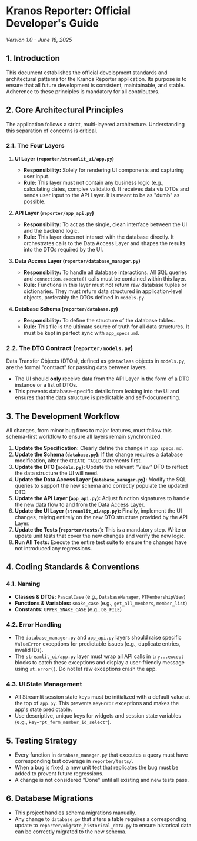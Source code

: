 # Kranos Reporter: Official Developer's Guide
*Version 1.0 - June 18, 2025*

## 1. Introduction
This document establishes the official development standards and architectural patterns for the Kranos Reporter application. Its purpose is to ensure that all future development is consistent, maintainable, and stable. Adherence to these principles is mandatory for all contributors.

## 2. Core Architectural Principles
The application follows a strict, multi-layered architecture. Understanding this separation of concerns is critical.

### 2.1. The Four Layers
1.  **UI Layer (`reporter/streamlit_ui/app.py`)**
    * **Responsibility:** Solely for rendering UI components and capturing user input.
    * **Rule:** This layer must not contain any business logic (e.g., calculating dates, complex validation). It receives data via DTOs and sends user input to the API Layer. It is meant to be as "dumb" as possible.

2.  **API Layer (`reporter/app_api.py`)**
    * **Responsibility:** To act as the single, clean interface between the UI and the backend logic.
    * **Rule:** This layer does not interact with the database directly. It orchestrates calls to the Data Access Layer and shapes the results into the DTOs required by the UI.

3.  **Data Access Layer (`reporter/database_manager.py`)**
    * **Responsibility:** To handle all database interactions. All SQL queries and `connection.execute()` calls must be contained within this layer.
    * **Rule:** Functions in this layer must not return raw database tuples or dictionaries. They must return data structured in application-level objects, preferably the DTOs defined in `models.py`.

4.  **Database Schema (`reporter/database.py`)**
    * **Responsibility:** To define the structure of the database tables.
    * **Rule:** This file is the ultimate source of truth for all data structures. It must be kept in perfect sync with `app_specs.md`.

### 2.2. The DTO Contract (`reporter/models.py`)
Data Transfer Objects (DTOs), defined as `@dataclass` objects in `models.py`, are the formal "contract" for passing data between layers.
* The UI should **only** receive data from the API Layer in the form of a DTO instance or a list of DTOs.
* This prevents database-specific details from leaking into the UI and ensures that the data structure is predictable and self-documenting.

## 3. The Development Workflow
All changes, from minor bug fixes to major features, must follow this schema-first workflow to ensure all layers remain synchronized.

1.  **Update the Specification:** Clearly define the change in `app_specs.md`.
2.  **Update the Schema (`database.py`):** If the change requires a database modification, alter the `CREATE TABLE` statements first.
3.  **Update the DTO (`models.py`):** Update the relevant "View" DTO to reflect the data structure the UI will need.
4.  **Update the Data Access Layer (`database_manager.py`):** Modify the SQL queries to support the new schema and correctly populate the updated DTO.
5.  **Update the API Layer (`app_api.py`):** Adjust function signatures to handle the new data flow to and from the Data Access Layer.
6.  **Update the UI Layer (`streamlit_ui/app.py`):** Finally, implement the UI changes, relying entirely on the new DTO structure provided by the API Layer.
7.  **Update the Tests (`reporter/tests/`):** This is a mandatory step. Write or update unit tests that cover the new changes and verify the new logic.
8.  **Run All Tests:** Execute the entire test suite to ensure the changes have not introduced any regressions.

## 4. Coding Standards & Conventions

### 4.1. Naming
* **Classes & DTOs:** `PascalCase` (e.g., `DatabaseManager`, `PTMembershipView`)
* **Functions & Variables:** `snake_case` (e.g., `get_all_members`, `member_list`)
* **Constants:** `UPPER_SNAKE_CASE` (e.g., `DB_FILE`)

### 4.2. Error Handling
* The `database_manager.py` and `app_api.py` layers should raise specific `ValueError` exceptions for predictable issues (e.g., duplicate entries, invalid IDs).
* The `streamlit_ui/app.py` layer must wrap all API calls in `try...except` blocks to catch these exceptions and display a user-friendly message using `st.error()`. Do not let raw exceptions crash the app.

### 4.3. UI State Management
* All Streamlit session state keys must be initialized with a default value at the top of `app.py`. This prevents `KeyError` exceptions and makes the app's state predictable.
* Use descriptive, unique keys for widgets and session state variables (e.g., `key="pt_form_member_id_select"`).

## 5. Testing Strategy
* Every function in `database_manager.py` that executes a query must have corresponding test coverage in `reporter/tests/`.
* When a bug is fixed, a new unit test that replicates the bug must be added to prevent future regressions.
* A change is not considered "Done" until all existing and new tests pass.

## 6. Database Migrations
* This project handles schema migrations manually.
* Any change to `database.py` that alters a table requires a corresponding update to `reporter/migrate_historical_data.py` to ensure historical data can be correctly migrated to the new schema.